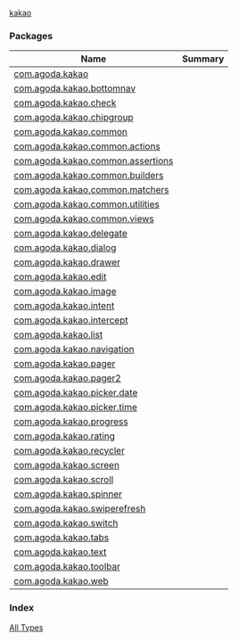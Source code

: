 [kakao](./index.md)

### Packages

| Name | Summary |
|---|---|
| [com.agoda.kakao](com.agoda.kakao/index.md) |  |
| [com.agoda.kakao.bottomnav](com.agoda.kakao.bottomnav/index.md) |  |
| [com.agoda.kakao.check](com.agoda.kakao.check/index.md) |  |
| [com.agoda.kakao.chipgroup](com.agoda.kakao.chipgroup/index.md) |  |
| [com.agoda.kakao.common](com.agoda.kakao.common/index.md) |  |
| [com.agoda.kakao.common.actions](com.agoda.kakao.common.actions/index.md) |  |
| [com.agoda.kakao.common.assertions](com.agoda.kakao.common.assertions/index.md) |  |
| [com.agoda.kakao.common.builders](com.agoda.kakao.common.builders/index.md) |  |
| [com.agoda.kakao.common.matchers](com.agoda.kakao.common.matchers/index.md) |  |
| [com.agoda.kakao.common.utilities](com.agoda.kakao.common.utilities/index.md) |  |
| [com.agoda.kakao.common.views](com.agoda.kakao.common.views/index.md) |  |
| [com.agoda.kakao.delegate](com.agoda.kakao.delegate/index.md) |  |
| [com.agoda.kakao.dialog](com.agoda.kakao.dialog/index.md) |  |
| [com.agoda.kakao.drawer](com.agoda.kakao.drawer/index.md) |  |
| [com.agoda.kakao.edit](com.agoda.kakao.edit/index.md) |  |
| [com.agoda.kakao.image](com.agoda.kakao.image/index.md) |  |
| [com.agoda.kakao.intent](com.agoda.kakao.intent/index.md) |  |
| [com.agoda.kakao.intercept](com.agoda.kakao.intercept/index.md) |  |
| [com.agoda.kakao.list](com.agoda.kakao.list/index.md) |  |
| [com.agoda.kakao.navigation](com.agoda.kakao.navigation/index.md) |  |
| [com.agoda.kakao.pager](com.agoda.kakao.pager/index.md) |  |
| [com.agoda.kakao.pager2](com.agoda.kakao.pager2/index.md) |  |
| [com.agoda.kakao.picker.date](com.agoda.kakao.picker.date/index.md) |  |
| [com.agoda.kakao.picker.time](com.agoda.kakao.picker.time/index.md) |  |
| [com.agoda.kakao.progress](com.agoda.kakao.progress/index.md) |  |
| [com.agoda.kakao.rating](com.agoda.kakao.rating/index.md) |  |
| [com.agoda.kakao.recycler](com.agoda.kakao.recycler/index.md) |  |
| [com.agoda.kakao.screen](com.agoda.kakao.screen/index.md) |  |
| [com.agoda.kakao.scroll](com.agoda.kakao.scroll/index.md) |  |
| [com.agoda.kakao.spinner](com.agoda.kakao.spinner/index.md) |  |
| [com.agoda.kakao.swiperefresh](com.agoda.kakao.swiperefresh/index.md) |  |
| [com.agoda.kakao.switch](com.agoda.kakao.switch/index.md) |  |
| [com.agoda.kakao.tabs](com.agoda.kakao.tabs/index.md) |  |
| [com.agoda.kakao.text](com.agoda.kakao.text/index.md) |  |
| [com.agoda.kakao.toolbar](com.agoda.kakao.toolbar/index.md) |  |
| [com.agoda.kakao.web](com.agoda.kakao.web/index.md) |  |

### Index

[All Types](alltypes/index.md)